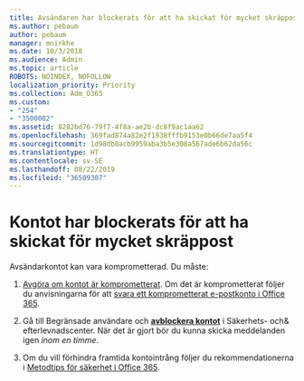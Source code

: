 ```yaml
---
title: Avsändaren har blockerats för att ha skickat för mycket skräppost
ms.author: pebaum
author: pebaum
manager: mnirkhe
ms.date: 10/3/2018
ms.audience: Admin
ms.topic: article
ROBOTS: NOINDEX, NOFOLLOW
localization_priority: Priority
ms.collection: Adm_O365
ms.custom:
- "254"
- "3500002"
ms.assetid: 8282bd76-79f7-4f8a-ae2b-dc8f9ac1aa62
ms.openlocfilehash: 369fad874a82e2f1938fffb9153e0b66de7aa5f4
ms.sourcegitcommit: 1d98db8acb9959aba3b5e308a567ade6b62da56c
ms.translationtype: HT
ms.contentlocale: sv-SE
ms.lasthandoff: 08/22/2019
ms.locfileid: "36509307"
---
```

# <a name="account-is-blocked-for-sending-too-much-spam"></a>Kontot har blockerats för att ha skickat för mycket skräppost

Avsändarkontot kan vara komprometterad. Du måste:
  
1. [Avgöra om kontot är komprometterat](https://support.microsoft.com/help/2551603/how-to-determine-whether-your-office-365-account-has-been-compromised). Om det är komprometterat följer du anvisningarna för att [svara ett komprometterat e-postkonto i Office 365](https://docs.microsoft.com/office365/securitycompliance/responding-to-a-compromised-email-account).

2. Gå till Begränsade användare och **[avblockera kontot](https://protection.office.com/?hash=/restrictedusers)** i Säkerhets- och&amp; efterlevnadscenter. När det är gjort bör du kunna skicka meddelanden igen *inom en timme*.

3. Om du vill förhindra framtida kontointrång följer du rekommendationerna i [Metodtips för säkerhet i Office 365](https://support.office.com/article/9295e396-e53d-49b9-ae9b-0b5828cdedc3.aspx).
  